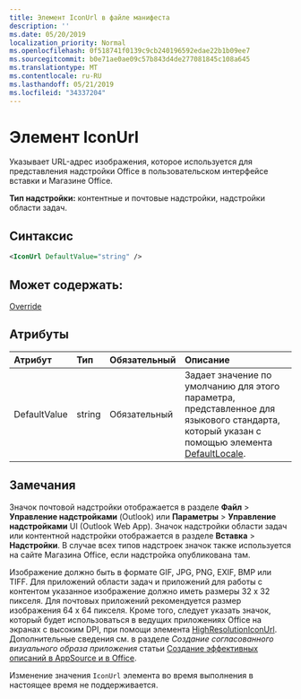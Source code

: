 ```yaml
---
title: Элемент IconUrl в файле манифеста
description: ''
ms.date: 05/20/2019
localization_priority: Normal
ms.openlocfilehash: 0f518741f0139c9cb240196592edae22b1b09ee7
ms.sourcegitcommit: b0e71ae0ae09c57b843d4de277081845c108a645
ms.translationtype: MT
ms.contentlocale: ru-RU
ms.lasthandoff: 05/21/2019
ms.locfileid: "34337204"
---
```

# <a name="iconurl-element"></a>Элемент IconUrl

Указывает URL-адрес изображения, которое используется для представления надстройки Office в пользовательском интерфейсе вставки и Магазине Office.

**Тип надстройки:** контентные и почтовые надстройки, надстройки области задач.

## <a name="syntax"></a>Синтаксис

```XML
<IconUrl DefaultValue="string" />
```

## <a name="can-contain"></a>Может содержать:

[Override](override.md)

## <a name="attributes"></a>Атрибуты

|**Атрибут**|**Тип**|**Обязательный**|**Описание**|
|:-----|:-----|:-----|:-----|
|DefaultValue|string|Обязательный|Задает значение по умолчанию для этого параметра, представленное для языкового стандарта, который указан с помощью элемента [DefaultLocale](defaultlocale.md).|

## <a name="remarks"></a>Замечания

Значок почтовой надстройки отображается в разделе **Файл**  >  **Управление надстройками** (Outlook) или **Параметры**  >  **Управление надстройками** UI (Outlook Web App). Значок надстройки области задач или контентной надстройки отображается в разделе **Вставка**  >  **Надстройки**. В случае всех типов надстроек значок также используется на сайте Магазина Office, если надстройка опубликована там.

Изображение должно быть в формате GIF, JPG, PNG, EXIF, BMP или TIFF. Для приложений области задач и приложений для работы с контентом указанное изображение должно иметь размеры 32 х 32 пикселя. Для почтовых приложений рекомендуется размер изображения 64 х 64 пикселя. Кроме того, следует указать значок, который будет использоваться в ведущих приложениях Office на экранах c высоким DPI, при помощи элемента [HighResolutionIconUrl](highresolutioniconurl.md). Дополнительные сведения см. в разделе _Создание согласованного визуального образа приложения_ статьи [Создание эффективных описаний в AppSource и в Office](/office/dev/store/create-effective-office-store-listings#create-a-consistent-visual-identity).

Изменение значения `IconUrl` элемента во время выполнения в настоящее время не поддерживается.